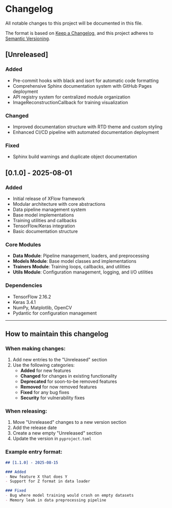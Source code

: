 # Changelog

All notable changes to this project will be documented in this file.

The format is based on [Keep a Changelog](https://keepachangelog.com/en/1.0.0/),
and this project adheres to [Semantic Versioning](https://semver.org/spec/v2.0.0.html).

## [Unreleased]

### Added
- Pre-commit hooks with black and isort for automatic code formatting
- Comprehensive Sphinx documentation system with GitHub Pages deployment
- API registry system for centralized module organization
- ImageReconstructionCallback for training visualization

### Changed
- Improved documentation structure with RTD theme and custom styling
- Enhanced CI/CD pipeline with automated documentation deployment

### Fixed
- Sphinx build warnings and duplicate object documentation

## [0.1.0] - 2025-08-01

### Added
- Initial release of XFlow framework
- Modular architecture with core abstractions
- Data pipeline management system
- Base model implementations
- Training utilities and callbacks
- TensorFlow/Keras integration
- Basic documentation structure

### Core Modules
- **Data Module**: Pipeline management, loaders, and preprocessing
- **Models Module**: Base model classes and implementations
- **Trainers Module**: Training loops, callbacks, and utilities
- **Utils Module**: Configuration management, logging, and I/O utilities

### Dependencies
- TensorFlow 2.16.2
- Keras 3.4.1
- NumPy, Matplotlib, OpenCV
- Pydantic for configuration management

---

## How to maintain this changelog

### When making changes:
1. Add new entries to the "Unreleased" section
2. Use the following categories:
   - **Added** for new features
   - **Changed** for changes in existing functionality
   - **Deprecated** for soon-to-be removed features
   - **Removed** for now removed features
   - **Fixed** for any bug fixes
   - **Security** for vulnerability fixes

### When releasing:
1. Move "Unreleased" changes to a new version section
2. Add the release date
3. Create a new empty "Unreleased" section
4. Update the version in `pyproject.toml`

### Example entry format:
```markdown
## [1.1.0] - 2025-08-15

### Added
- New feature X that does Y
- Support for Z format in data loader

### Fixed
- Bug where model training would crash on empty datasets
- Memory leak in data preprocessing pipeline
```
